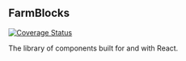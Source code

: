 ## FarmBlocks

[![Coverage Status](https://coveralls.io/repos/github/CraveFood/farmblocks/badge.svg?branch=master)](https://coveralls.io/github/CraveFood/farmblocks?branch=master)

The library of components built for and with React.

